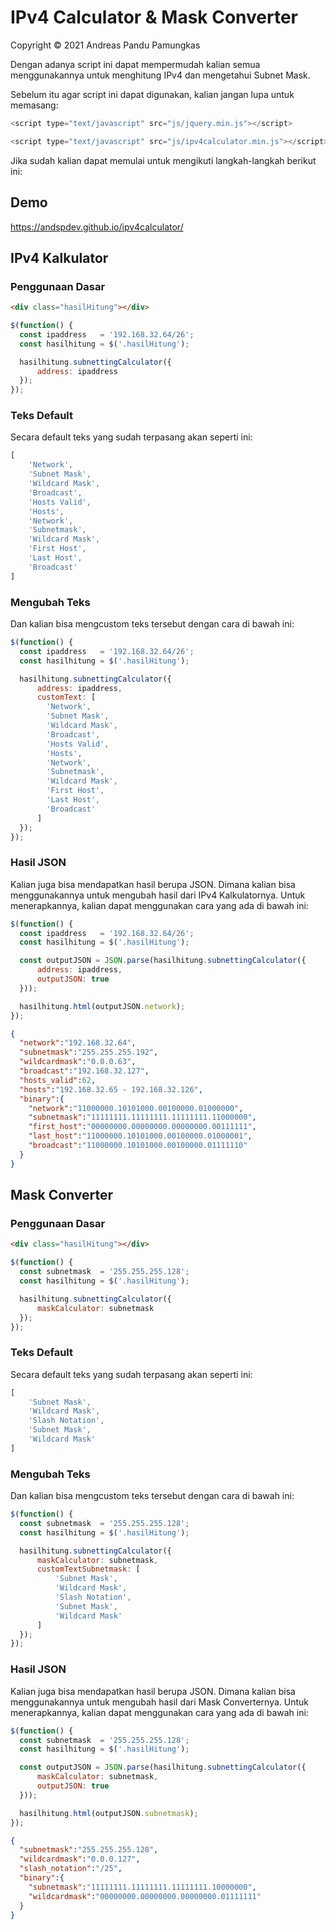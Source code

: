 # IPv4 Calculator & Mask Converter

Copyright &copy; 2021 Andreas Pandu Pamungkas

Dengan adanya script ini dapat mempermudah kalian semua menggunakannya untuk menghitung IPv4 dan mengetahui Subnet Mask.


Sebelum itu agar script ini dapat digunakan, kalian jangan lupa untuk memasang:

```javascript
<script type="text/javascript" src="js/jquery.min.js"></script>
```
```javascript
<script type="text/javascript" src="js/ipv4calculator.min.js"></script>
```

Jika sudah kalian dapat memulai untuk mengikuti langkah-langkah berikut ini:

## Demo
https://andspdev.github.io/ipv4calculator/

## IPv4 Kalkulator

### Penggunaan Dasar

```html
<div class="hasilHitung"></div>
```


```javascript
$(function() {
  const ipaddress   = '192.168.32.64/26';
  const hasilhitung = $('.hasilHitung');

  hasilhitung.subnettingCalculator({
      address: ipaddress
  });
});
```

### Teks Default
Secara default teks yang sudah terpasang akan seperti ini:

```javascript
[
    'Network',
    'Subnet Mask', 
    'Wildcard Mask',
    'Broadcast',
    'Hosts Valid', 
    'Hosts',
    'Network', 
    'Subnetmask',
    'Wildcard Mask',
    'First Host', 
    'Last Host',
    'Broadcast'
]
```

### Mengubah Teks
Dan kalian bisa mengcustom teks tersebut dengan cara di bawah ini:

```javascript
$(function() {
  const ipaddress   = '192.168.32.64/26';
  const hasilhitung = $('.hasilHitung');

  hasilhitung.subnettingCalculator({
      address: ipaddress,
      customText: [
        'Network',
        'Subnet Mask', 
        'Wildcard Mask',
        'Broadcast',
        'Hosts Valid', 
        'Hosts',
        'Network', 
        'Subnetmask',
        'Wildcard Mask',
        'First Host', 
        'Last Host',
        'Broadcast'
      ]
  });
});
```

### Hasil JSON
Kalian juga bisa mendapatkan hasil berupa JSON. Dimana kalian bisa menggunakannya untuk mengubah hasil dari IPv4 Kalkulatornya.
Untuk menerapkannya, kalian dapat menggunakan cara yang ada di bawah ini:

```javascript
$(function() {
  const ipaddress   = '192.168.32.64/26';
  const hasilhitung = $('.hasilHitung');

  const outputJSON = JSON.parse(hasilhitung.subnettingCalculator({
      address: ipaddress,
      outputJSON: true
  })); 

  hasilhitung.html(outputJSON.network);
});
```

```JSON
{
  "network":"192.168.32.64",
  "subnetmask":"255.255.255.192",
  "wildcardmask":"0.0.0.63",
  "broadcast":"192.168.32.127",
  "hosts_valid":62,
  "hosts":"192.168.32.65 - 192.168.32.126",
  "binary":{
    "network":"11000000.10101000.00100000.01000000",
    "subnetmask":"11111111.11111111.11111111.11000000",
    "first_host":"00000000.00000000.00000000.00111111",
    "last_host":"11000000.10101000.00100000.01000001",
    "broadcast":"11000000.10101000.00100000.01111110"
  }
}
```


## Mask Converter

### Penggunaan Dasar

```html
<div class="hasilHitung"></div>
```


```javascript
$(function() {
  const subnetmask  = '255.255.255.128';
  const hasilhitung = $('.hasilHitung');

  hasilhitung.subnettingCalculator({
      maskCalculator: subnetmask
  });
});
```

### Teks Default
Secara default teks yang sudah terpasang akan seperti ini:

```javascript
[
    'Subnet Mask',
    'Wildcard Mask',
    'Slash Notation',
    'Subnet Mask',
    'Wildcard Mask'
]
```

### Mengubah Teks
Dan kalian bisa mengcustom teks tersebut dengan cara di bawah ini:

```javascript
$(function() {
  const subnetmask  = '255.255.255.128';
  const hasilhitung = $('.hasilHitung');

  hasilhitung.subnettingCalculator({
      maskCalculator: subnetmask,
      customTextSubnetmask: [
          'Subnet Mask',
          'Wildcard Mask',
          'Slash Notation',
          'Subnet Mask',
          'Wildcard Mask'
      ]
  });
});
```

### Hasil JSON
Kalian juga bisa mendapatkan hasil berupa JSON. Dimana kalian bisa menggunakannya untuk mengubah hasil dari Mask Converternya.
Untuk menerapkannya, kalian dapat menggunakan cara yang ada di bawah ini:

```javascript
$(function() {
  const subnetmask  = '255.255.255.128';
  const hasilhitung = $('.hasilHitung');

  const outputJSON = JSON.parse(hasilhitung.subnettingCalculator({
      maskCalculator: subnetmask,
      outputJSON: true
  })); 

  hasilhitung.html(outputJSON.subnetmask);
});
```

```JSON
{
  "subnetmask":"255.255.255.128",
  "wildcardmask":"0.0.0.127",
  "slash_notation":"/25",
  "binary":{
    "subnetmask":"11111111.11111111.11111111.10000000",
    "wildcardmask":"00000000.00000000.00000000.01111111"
  }
}
```
